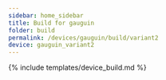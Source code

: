```yaml
---
sidebar: home_sidebar
title: Build for gauguin
folder: build
permalink: /devices/gauguin/build/variant2
device: gauguin_variant2
---
```

{% include templates/device_build.md %}
